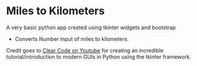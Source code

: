 # Miles to Kilometers

A very basic python app created using tkinter widgets and bootstrap

- Converts Number input of miles to kilometers.

Credit goes to [Clear Code on Youtube](https://www.youtube.com/watch?v=mop6g-c5HEY) for creating an incredible tutorial/introduction to modern GUIs in Python using the tkinter framework.
